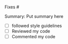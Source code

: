 Fixes #

Summary: Put summary here



- [ ] followed style guidelines
- [ ] Reviewed my code
- [ ] Commented my code
